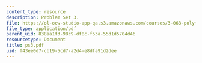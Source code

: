 ```yaml
---
content_type: resource
description: Problem Set 3.
file: https://ol-ocw-studio-app-qa.s3.amazonaws.com/courses/3-063-polymer-physics-spring-2007/f43ee0d7cb195cd7a2d4e8dfa91d2dee_ps3.pdf
file_type: application/pdf
parent_uid: 838aa1f3-98c9-df8c-f53a-55d1d5704d46
resourcetype: Document
title: ps3.pdf
uid: f43ee0d7-cb19-5cd7-a2d4-e8dfa91d2dee
---
```

